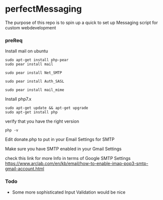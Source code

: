 # perfectMessaging
The purpose of this repo is to spin up a quick to set up Messaging script for custom webdevelopment

### preReq

Install mail on ubuntu

	sudo apt-get install php-pear
	sudo pear install mail

	sudo pear install Net_SMTP

	sudo pear install Auth_SASL

	sudo pear install mail_mime

Install php7.x

	sudo apt-get update && apt-get upgrade
	sudo apt-get install php

verify that you have the right version

	php -v

Edit donate.php to put in your Email Settings for SMTP

Make sure you have SMTP enabled in your Gmail Settings

check this link for more Info in terms of Google SMTP Settings
https://www.arclab.com/en/kb/email/how-to-enable-imap-pop3-smtp-gmail-account.html


### Todo

- Some more sophisticated Input Validation would be nice




